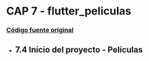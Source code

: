 # CAP 7 - flutter_peliculas
### [Código fuente original]()

- 7.4 Inicio del proyecto - Películas
    - 